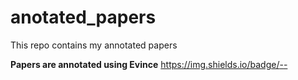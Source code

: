 # anotated_papers
This repo contains my annotated papers

**Papers are annotated using Evince**
[https://img.shields.io/badge/<annotated>-<paper>-<brown>](https://github.com/bipinKrishnan/anotated_papers/blob/main/vanilla_gan.pdf)
